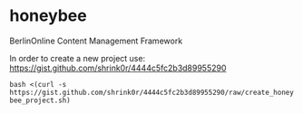 honeybee
========

BerlinOnline Content Management Framework

In order to create a new project use:
https://gist.github.com/shrink0r/4444c5fc2b3d89955290

```bash <(curl -s https://gist.github.com/shrink0r/4444c5fc2b3d89955290/raw/create_honeybee_project.sh)```
